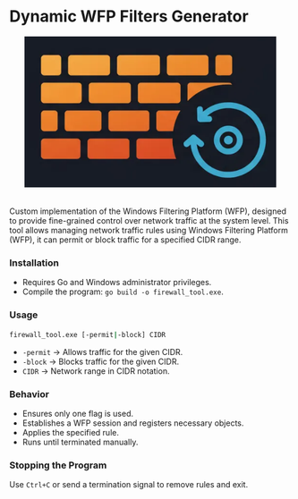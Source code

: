 # Dynamic WFP Filters Generator

<div align="center">
  <img src="logo.PNG" width="450">
</div>
<br>

Custom implementation of the Windows Filtering Platform (WFP), designed to provide fine-grained control over network traffic at the system level. This tool allows managing network traffic rules using Windows Filtering Platform (WFP), it can permit or block traffic for a specified CIDR range.

### Installation
- Requires Go and Windows administrator privileges.
- Compile the program: `go build -o firewall_tool.exe`.

### Usage
```sh
firewall_tool.exe [-permit|-block] CIDR
```
- `-permit` → Allows traffic for the given CIDR.
- `-block` → Blocks traffic for the given CIDR.
- `CIDR` → Network range in CIDR notation.

### Behavior
- Ensures only one flag is used.
- Establishes a WFP session and registers necessary objects.
- Applies the specified rule.
- Runs until terminated manually.

### Stopping the Program
Use `Ctrl+C` or send a termination signal to remove rules and exit.




